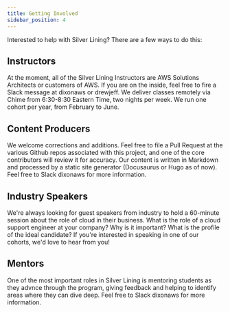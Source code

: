 ```yaml
---
title: Getting Involved
sidebar_position: 4
---
```


Interested to help with Silver Lining? There are a few ways to do this: 

## Instructors
At the moment, all of the Silver Lining Instructors are AWS Solutions Architects or customers of AWS. If you are on the inside, feel free
to fire a Slack message at dixonaws or drewjeff. We deliver classes remotely via Chime from 6:30-8:30 Eastern Time, 
two nights per week. We run one cohort per year, from February to June.

## Content Producers
We welcome corrections and additions. Feel free to file a Pull Request at the various Github repos
associated with this project, and one of the core contributors will review it for accuracy. Our content is written in
Markdown and processed by a static site generator (Docusaurus or Hugo as of now). Feel free to Slack dixonaws for 
more information.

## Industry Speakers
We're always looking for guest speakers from industry to hold a 60-minute session about the role of cloud in their
business. What is the role of a cloud support engineer at your company? Why is it important? What is the profile of
the ideal candidate? If you're interested in speaking in one of our cohorts, we'd love to hear from you!

## Mentors
One of the most important roles in Silver Lining is mentoring students as they advnce through the program, giving
feedback and helping to identify areas where they can dive deep. Feel free to Slack dixonaws for more information.
